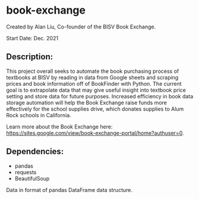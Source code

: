 # book-exchange
Created by Alan Liu, Co-founder of the BISV Book Exchange. 

Start Date: Dec. 2021

## Description:
This project overall seeks to automate the book purchasing process of textbooks at BISV by reading in data from Google sheets and scraping prices and book information off of BookFinder with Python. The current goal is to extrapolate data that may give useful insight into textbook price setting and store data for future purposes. Increased efficiency in book data storage automation will help the Book Exchange raise funds more effectively for the school supplies drive, which donates supplies to Alum Rock schools in California.

Learn more about the Book Exchange here: https://sites.google.com/view/book-exchange-portal/home?authuser=0.

## Dependencies:
  - pandas
  - requests
  - BeautifulSoup

Data in format of pandas DataFrame data structure.
